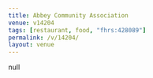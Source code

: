 ```yaml
---
title: Abbey Community Association
venue: v14204
tags: [restaurant, food, "fhrs:428089"]
permalink: /v/14204/
layout: venue
---
```

null